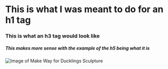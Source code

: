 # This is what I was meant to do for an h1 tag
### This is what an h3 tag would look like
##### This makes more sense with the example of the h5 being what it is 
![Image of Make Way for Ducklings Sculpture](https://github.com/jenna-theresa01/skills-communicate-using-markdown/issues/2#issue-1865449234)
